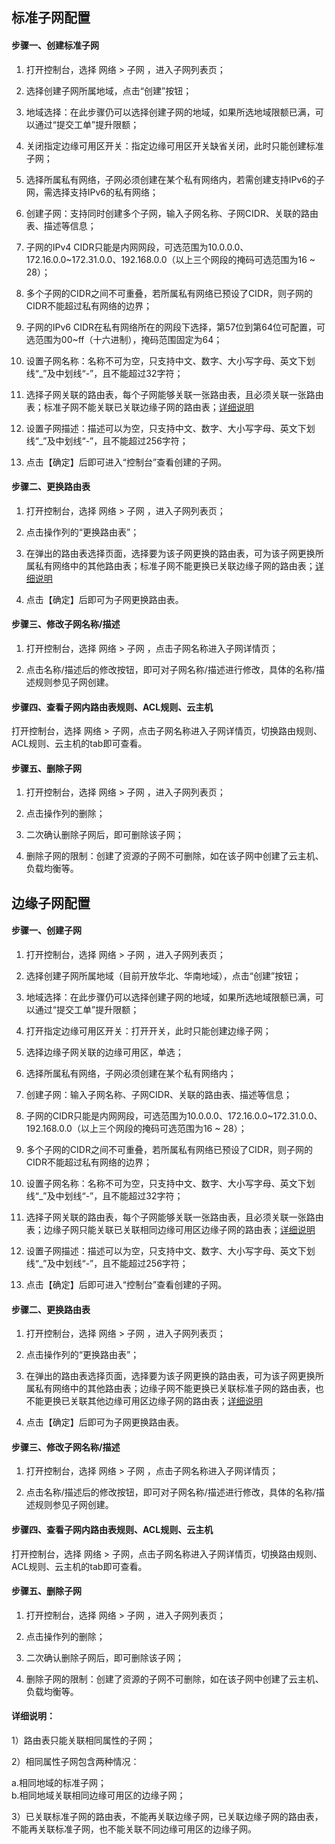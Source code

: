 ## **标准子网配置**

#### **步骤一、创建标准子网**

1. 打开控制台，选择 网络 > 子网 ，进入子网列表页；

2. 选择创建子网所属地域，点击“创建”按钮；

3. 地域选择：在此步骤仍可以选择创建子网的地域，如果所选地域限额已满，可以通过“提交工单”提升限额；

4. 关闭指定边缘可用区开关：指定边缘可用区开关缺省关闭，此时只能创建标准子网；

5. 选择所属私有网络，子网必须创建在某个私有网络内，若需创建支持IPv6的子网，需选择支持IPv6的私有网络；

6. 创建子网：支持同时创建多个子网，输入子网名称、子网CIDR、关联的路由表、描述等信息；

7. 子网的IPv4 CIDR只能是内网网段，可选范围为10.0.0.0、172.16.0.0\~172.31.0.0、192.168.0.0（以上三个网段的掩码可选范围为16 \~ 28）；

8. 多个子网的CIDR之间不可重叠，若所属私有网络已预设了CIDR，则子网的CIDR不能超过私有网络的边界；

9. 子网的IPv6 CIDR在私有网络所在的网段下选择，第57位到第64位可配置，可选范围为00\~ff（十六进制），掩码范围固定为64；

10. 设置子网名称：名称不可为空，只支持中文、数字、大小写字母、英文下划线“_”及中划线“-”，且不能超过32字符；

11. 选择子网关联的路由表，每个子网能够关联一张路由表，且必须关联一张路由表；标准子网不能关联已关联边缘子网的路由表；[详细说明](subnet-configuration#user-content-1)

12. 设置子网描述：描述可以为空，只支持中文、数字、大小写字母、英文下划线“_”及中划线“-”，且不能超过256字符；

13. 点击【确定】后即可进入“控制台”查看创建的子网。




#### **步骤二、更换路由表**

1. 打开控制台，选择 网络 > 子网 ，进入子网列表页；

2. 点击操作列的“更换路由表”；

3. 在弹出的路由表选择页面，选择要为该子网更换的路由表，可为该子网更换所属私有网络中的其他路由表；标准子网不能更换已关联边缘子网的路由表；[详细说明](subnet-configuration#user-content-1)

4. 点击【确定】后即可为子网更换路由表。



#### **步骤三、修改子网名称/描述**

1. 打开控制台，选择 网络 > 子网 ，点击子网名称进入子网详情页；

2. 点击名称/描述后的修改按钮，即可对子网名称/描述进行修改，具体的名称/描述规则参见子网创建。



#### **步骤四、查看子网内路由表规则、ACL规则、云主机**

打开控制台，选择 网络 > 子网，点击子网名称进入子网详情页，切换路由规则、ACL规则、云主机的tab即可查看。



#### **步骤五、删除子网**

1. 打开控制台，选择 网络 > 子网 ，进入子网列表页；

2. 点击操作列的删除；

3. 二次确认删除子网后，即可删除该子网；

4. 删除子网的限制：创建了资源的子网不可删除，如在该子网中创建了云主机、负载均衡等。



## **边缘子网配置**

#### **步骤一、创建子网**

1. 打开控制台，选择 网络 > 子网 ，进入子网列表页；

2. 选择创建子网所属地域（目前开放华北、华南地域），点击“创建”按钮；

3. 地域选择：在此步骤仍可以选择创建子网的地域，如果所选地域限额已满，可以通过“提交工单”提升限额；

4. 打开指定边缘可用区开关：打开开关，此时只能创建边缘子网；

5. 选择边缘子网关联的边缘可用区，单选；

6. 选择所属私有网络，子网必须创建在某个私有网络内；

7. 创建子网：输入子网名称、子网CIDR、关联的路由表、描述等信息；

8. 子网的CIDR只能是内网网段，可选范围为10.0.0.0、172.16.0.0\~172.31.0.0、192.168.0.0（以上三个网段的掩码可选范围为16 \~ 28）；

9. 多个子网的CIDR之间不可重叠，若所属私有网络已预设了CIDR，则子网的CIDR不能超过私有网络的边界；

10. 设置子网名称：名称不可为空，只支持中文、数字、大小写字母、英文下划线“_”及中划线“-”，且不能超过32字符；

11. 选择子网关联的路由表，每个子网能够关联一张路由表，且必须关联一张路由表；边缘子网只能关联已关联相同边缘可用区边缘子网的路由表；[详细说明](subnet-configuration#user-content-1)

12. 设置子网描述：描述可以为空，只支持中文、数字、大小写字母、英文下划线“_”及中划线“-”，且不能超过256字符；

13. 点击【确定】后即可进入“控制台”查看创建的子网。



#### **步骤二、更换路由表**

1. 打开控制台，选择 网络 > 子网 ，进入子网列表页；

2. 点击操作列的“更换路由表”；

3. 在弹出的路由表选择页面，选择要为该子网更换的路由表，可为该子网更换所属私有网络中的其他路由表；边缘子网不能更换已关联标准子网的路由表，也不能更换已关联其他边缘可用区边缘子网的路由表；[详细说明](subnet-configuration#user-content-1)

4. 点击【确定】后即可为子网更换路由表。



#### **步骤三、修改子网名称/描述**

1. 打开控制台，选择 网络 > 子网 ，点击子网名称进入子网详情页；

2. 点击名称/描述后的修改按钮，即可对子网名称/描述进行修改，具体的名称/描述规则参见子网创建。



#### **步骤四、查看子网内路由表规则、ACL规则、云主机**

打开控制台，选择 网络 > 子网，点击子网名称进入子网详情页，切换路由规则、ACL规则、云主机的tab即可查看。



#### **步骤五、删除子网**

1. 打开控制台，选择 网络 > 子网 ，进入子网列表页；

2. 点击操作列的删除；

3. 二次确认删除子网后，即可删除该子网；

4. 删除子网的限制：创建了资源的子网不可删除，如在该子网中创建了云主机、负载均衡等。



#### 详细说明：
<div id="user-content-1"></div>

1）路由表只能关联相同属性的子网；

2）相同属性子网包含两种情况：

  a.相同地域的标准子网；</br>
  b.相同地域关联相同边缘可用区的边缘子网；

3）已关联标准子网的路由表，不能再关联边缘子网，已关联边缘子网的路由表，不能再关联标准子网，也不能关联不同边缘可用区的边缘子网。

